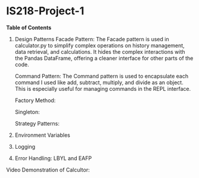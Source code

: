 # IS218-Project-1

**Table of Contents**

1. Design Patterns
   Facade Pattern: The Facade pattern is used in calculator.py to simplify complex operations on history management, data retrieval, and calculations. It hides the complex interactions with the Pandas DataFrame, offering a 
   cleaner interface for other parts of the code.
   
   Command Pattern: The Command pattern is used to encapsulate each command I used like add, subtract, multiply, and divide as an object. This is especially useful for managing commands in the REPL interface.
   
   Factory Method:
   
   Singleton:
   
   Strategy Patterns: 
   
3. Environment Variables
   
4. Logging
   
5. Error Handling: LBYL and EAFP
   

Video Demonstration of Calcultor:
